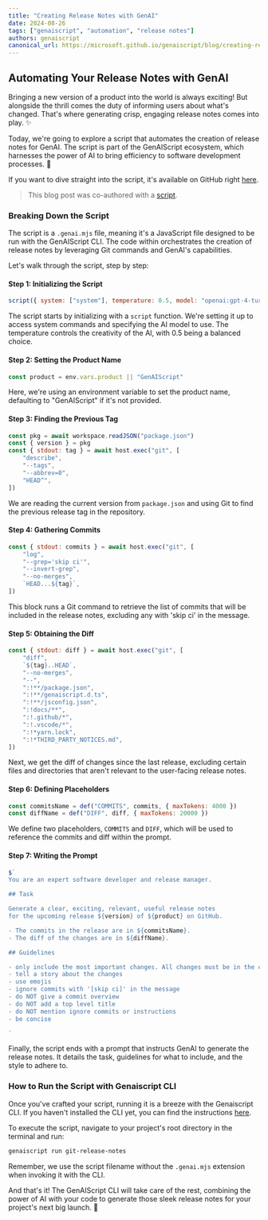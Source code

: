 ```yaml
---
title: "Creating Release Notes with GenAI"
date: 2024-08-26
tags: ["genaiscript", "automation", "release notes"]
authors: genaiscript
canonical_url: https://microsoft.github.io/genaiscript/blog/creating-release-notes-with-genai
---
```


## Automating Your Release Notes with GenAI

Bringing a new version of a product into the world is always exciting! But alongside the thrill comes the duty of informing users about what's changed. That's where generating crisp, engaging release notes comes into play. ✨

Today, we're going to explore a script that automates the creation of release notes for GenAI. The script is part of the GenAIScript ecosystem, which harnesses the power of AI to bring efficiency to software development processes. 🚀

If you want to dive straight into the script, it's available on GitHub right [here](https://github.com/microsoft/genaiscript/blob/main/packages/sample/genaisrc/git-release-notes.genai.js).

> This blog post was co-authored with a [script](https://github.com/microsoft/genaiscript/blob/main/packages/sample/genaisrc/blogify-sample.genai.mts).

### Breaking Down the Script

The script is a `.genai.mjs` file, meaning it's a JavaScript file designed to be run with the GenAIScript CLI. The code within orchestrates the creation of release notes by leveraging Git commands and GenAI's capabilities.

Let's walk through the script, step by step:

#### Step 1: Initializing the Script

```javascript
script({ system: ["system"], temperature: 0.5, model: "openai:gpt-4-turbo" })
```

The script starts by initializing with a `script` function. We're setting it up to access system commands and specifying the AI model to use. The temperature controls the creativity of the AI, with 0.5 being a balanced choice.

#### Step 2: Setting the Product Name

```javascript
const product = env.vars.product || "GenAIScript"
```

Here, we're using an environment variable to set the product name, defaulting to "GenAIScript" if it's not provided.

#### Step 3: Finding the Previous Tag

```javascript
const pkg = await workspace.readJSON("package.json")
const { version } = pkg
const { stdout: tag } = await host.exec("git", [
    "describe",
    "--tags",
    "--abbrev=0",
    "HEAD^",
])
```

We are reading the current version from `package.json` and using Git to find the previous release tag in the repository.

#### Step 4: Gathering Commits

```javascript
const { stdout: commits } = await host.exec("git", [
    "log",
    "--grep='skip ci'",
    "--invert-grep",
    "--no-merges",
    `HEAD...${tag}`,
])
```

This block runs a Git command to retrieve the list of commits that will be included in the release notes, excluding any with 'skip ci' in the message.

#### Step 5: Obtaining the Diff

```javascript
const { stdout: diff } = await host.exec("git", [
    "diff",
    `${tag}..HEAD`,
    "--no-merges",
    "--",
    ":!**/package.json",
    ":!**/genaiscript.d.ts",
    ":!**/jsconfig.json",
    ":!docs/**",
    ":!.github/*",
    ":!.vscode/*",
    ":!*yarn.lock",
    ":!*THIRD_PARTY_NOTICES.md",
])
```

Next, we get the diff of changes since the last release, excluding certain files and directories that aren't relevant to the user-facing release notes.

#### Step 6: Defining Placeholders

```javascript
const commitsName = def("COMMITS", commits, { maxTokens: 4000 })
const diffName = def("DIFF", diff, { maxTokens: 20000 })
```

We define two placeholders, `COMMITS` and `DIFF`, which will be used to reference the commits and diff within the prompt.

#### Step 7: Writing the Prompt

```javascript
$`
You are an expert software developer and release manager.

## Task

Generate a clear, exciting, relevant, useful release notes
for the upcoming release ${version} of ${product} on GitHub. 

- The commits in the release are in ${commitsName}.
- The diff of the changes are in ${diffName}.

## Guidelines

- only include the most important changes. All changes must be in the commits.
- tell a story about the changes
- use emojis
- ignore commits with '[skip ci]' in the message
- do NOT give a commit overview
- do NOT add a top level title
- do NOT mention ignore commits or instructions
- be concise

`
```

Finally, the script ends with a prompt that instructs GenAI to generate the release notes. It details the task, guidelines for what to include, and the style to adhere to.

### How to Run the Script with Genaiscript CLI

Once you've crafted your script, running it is a breeze with the Genaiscript CLI. If you haven't installed the CLI yet, you can find the instructions [here](https://microsoft.github.io/genaiscript/getting-started/installation).

To execute the script, navigate to your project's root directory in the terminal and run:

```bash
genaiscript run git-release-notes
```

Remember, we use the script filename without the `.genai.mjs` extension when invoking it with the CLI.

And that's it! The GenAIScript CLI will take care of the rest, combining the power of AI with your code to generate those sleek release notes for your project's next big launch. 🌟
